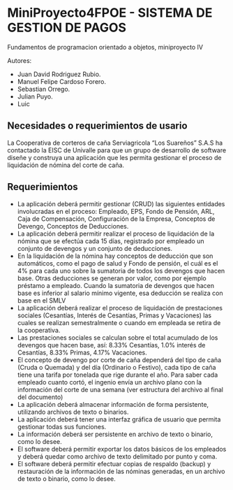 # MiniProyecto4FPOE - SISTEMA DE GESTION DE PAGOS
Fundamentos de programacion orientado a objetos, miniproyecto IV

Autores:
- Juan David Rodriguez Rubio.
- Manuel Felipe Cardoso Forero.
- Sebastian Orrego.
- Julian Puyo.
- Luic 

## Necesidades o requerimientos de usario
La Cooperativa de corteros de caña Serviagricola “Los Suareños” S.A.S ha contactado la 
EISC de Univalle para que un grupo de desarrollo de software diseñe y construya una aplicación 
que les permita gestionar el proceso de liquidación de nómina del corte de caña.

## Requerimientos 
- La aplicación deberá permitir gestionar (CRUD) las siguientes entidades involucradas en el 
proceso: Empleado, EPS, Fondo de Pensión, ARL, Caja de Compensación, Configuración de 
la Empresa, Conceptos de Devengo, Conceptos de Deducciones.
- La aplicación deberá permitir realizar el proceso de liquidación de la nómina que se efectúa 
cada 15 días, registrado por empleado un conjunto de devengos y un conjunto de deducciones.
- En la liquidación de la nómina hay conceptos de deducción que son automáticos, como el 
pago de salud y Fondo de pensión, el cuál es el 4% para cada uno sobre la sumatoria de todos los devengos que hacen base. 
Otras deducciones se generan por valor, como por ejemplo préstamo a empleado. Cuando la sumatoria de devengos que hacen base es inferior al salario 
mínimo vigente, esa deducción se realiza con base en el SMLV
- La aplicación deberá realizar el proceso de liquidación de prestaciones sociales (Cesantías, 
Interés de Cesantías, Primas y Vacaciones) las cuales se realizan semestralmente o cuando 
em empleada se retira de la cooperativa.
- Las prestaciones sociales se calculan sobre el total acumulado de los devengos que hacen 
base, así: 8.33% Cesantías, 1.0% interés de Cesantías, 8.33% Primas, 4.17% Vacaciones.
- El concepto de devengo por corte de caña dependerá del tipo de caña (Cruda o Quemada) y 
del día (Ordinario o Festivo), cada tipo de caña tiene una tarifa por tonelada que rige durante 
el año. Para saber cada empleado cuanto cortó, el ingenio envía un archivo plano con la información del corte de una semana (ver estructura del archivo al final del documento)
- La aplicación deberá almacenar información de forma persistente, utilizando archivos de texto 
o binarios.
- La aplicación deberá tener una interfaz gráfica de usuario que permita gestionar todas sus funciones.
- La información deberá ser persistente en archivo de texto o binario, como lo desee.
- El software deberá permitir exportar los datos básicos de los empleados y deberá quedar 
como archivo de texto delimitado por punto y coma.
- El software deberá permitir efectuar copias de respaldo (backup) y restauración de la información de las nóminas generadas, en un archivo de texto o binario, como lo desee.

